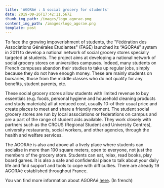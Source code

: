 ```yaml
---
title: 'AGORAé : A social grocery for students'
date: 2019-09-26T17:42:11.567Z
thumb_img_path: /images/logo_agorae.png
content_img_path: /images/logo_agorae.png
template: post
---
```

To face the growing impoverishment of students, the "Fédération des Associations Générales Etudiantes" (FAGE) launched its “AGORAé” system in 2011 to develop a national network of social grocery stores specially targeted at students. The project aims at developing a national network of social grocery stores on universities campuses. Indeed, many students on French campuses abandon their studies to take up regular jobs, simply because they do not have enough money. These are mainly students on bursaries, those from the middle classes who do not qualify for any benefits, student parents, etc.

These social grocery stores allow students with limited revenue to buy essentials (e.g. foods, personal hygiene and household cleaning products and study materials) all at reduced cost, usually 10-of their usual price and create places to meet and share a friendly moment. The student social grocery stores are run by local associations or federations on campus and are a part of the range of student aids available. They work closely with partners such as the CROUS (Regional Student and University Centres), university restaurants, social workers, and other agencies, through the health and welfare services.

The AGORAé is also and above all a lively place where students can socialise in more than 100 square meters, open to everyone, not just the members of the grocery store. Students can eat, relax, read books, play board games. It is also a safe and confidential place to talk about your daily life and find support and tools to cope with difficulties. There are already 19 AGORAé established throughout France.

You van find more information about AGORAé [here](https://www.fage.org/innovation-sociale/solidarite-etudiante/agorae-fage/). (In french)
